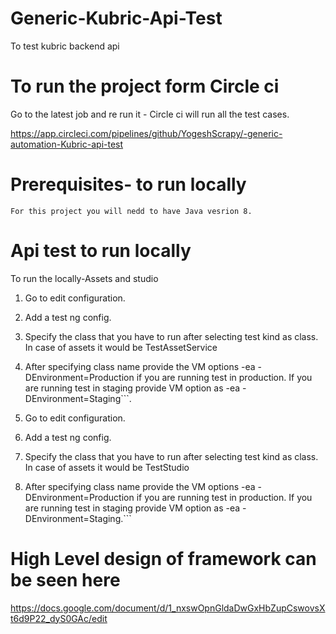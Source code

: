# Generic-Kubric-Api-Test
To test kubric backend api



# To run the project form Circle ci 

Go to the latest job and re run it - Circle ci will run all the test cases.

https://app.circleci.com/pipelines/github/YogeshScrapy/-generic-automation-Kubric-api-test


# Prerequisites- to run locally

```
For this project you will nedd to have Java vesrion 8.
```

# Api test to run locally


To run the locally-Assets and studio

1. Go to edit configuration.
2. Add a test ng config.
3. Specify the class that you have to run after selecting test kind as class. In case of assets it would be TestAssetService
4. After specifying class name provide the VM options -ea -DEnvironment=Production if you are running test in production. If you are running test in staging provide VM option as  -ea -DEnvironment=Staging```.


1. Go to edit configuration.
2. Add a test ng config.
3. Specify the class that you have to run after selecting test kind as class. In case of assets it would be TestStudio
4. After specifying class name provide the VM options -ea -DEnvironment=Production if you are running test in production. If you are running test in staging provide VM option as  -ea -DEnvironment=Staging.```


# High Level design of framework can be seen here 
https://docs.google.com/document/d/1_nxswOpnGldaDwGxHbZupCswovsXt6d9P22_dyS0GAc/edit
